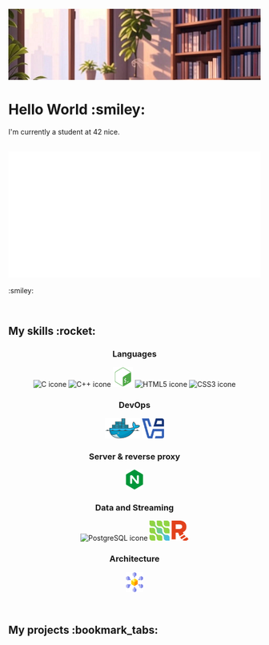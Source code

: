 ![Bannière de profil](./assets/banner.jpg)
<h1>Hello World :smiley:</h1>
<p>I'm currently a student at 42 nice.</p>
<br/>
<div>
	<img src="./assets/hello.svg" alt="Hello World"/>
	<p> :smiley:</p>
</div>
<br/>
<h2>My skills :rocket:</h2>
<h3 align="center">Languages</h3>
<p align="center">
	<img src="https://cdn.jsdelivr.net/gh/devicons/devicon@latest/icons/c/c-original.svg" alt="C icone" title="C" width="auto" height="40"/>
	<img src="https://cdn.jsdelivr.net/gh/devicons/devicon@latest/icons/cplusplus/cplusplus-original.svg" alt="C++ icone" title="C++" width="auto" height="40"/>
	<img src="./assets/bash_logo.svg" alt="Bash icone" title="Bash" width="auto" height="40"/>
	<img src="https://cdn.jsdelivr.net/gh/devicons/devicon@latest/icons/html5/html5-original.svg" alt="HTML5 icone" title="HTML5" width="auto" height="40"/>
	<img src="https://cdn.jsdelivr.net/gh/devicons/devicon@latest/icons/css3/css3-original.svg" alt="CSS3 icone" title="CSS3" width="auto" height="40"/>
</p>
<h3 align="center">DevOps</h3>
<p align="center">
	<img src="./assets/docker_logo.svg" alt="Docker icone" title="Docker" width="auto" height="40"/>
	<img src="./assets/virtualbox_logo.svg" alt="Virtualbox icone" title="Virtualbox" width="auto" height="40"/>
</p>
<h3 align="center">Server & reverse proxy</h3>
<p align="center">
	<img src="./assets/nginx_logo.svg" alt="Nginx icone" title="Nginx" width="auto" height="40"/>
</p>
<h3 align="center">Data and Streaming</h3>
<p align="center">
	<img src="https://cdn.jsdelivr.net/gh/devicons/devicon@latest/icons/postgresql/postgresql-original.svg" alt="PostgreSQL icone" title="PostgreSQL" width="40" height="40"/>
	<img src="./assets/debezium_logo.svg" alt="Debezium icone" title="Debezium" width="auto" height="40"/>
	<img src="./assets/redpanda_logo.svg" alt="Redpanda icone" title="Redpanda" width="auto" height="40"/>
</p>
<h3 align="center">Architecture</h3>
<p align="center">
	<img src="./assets/microservices.svg" alt="Microservices icone" title="Microservices" width="auto" height="40"/>
</p>
<br/>
<h2>My projects :bookmark_tabs:</h2>
